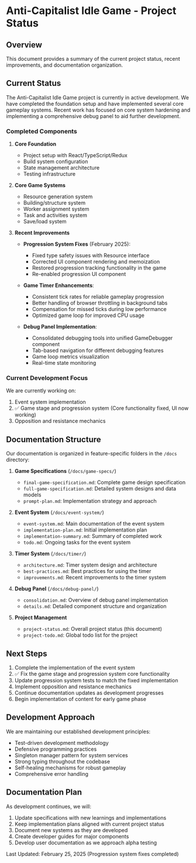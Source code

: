 # Anti-Capitalist Idle Game - Project Status

## Overview
This document provides a summary of the current project status, recent improvements, and documentation organization.

## Current Status
The Anti-Capitalist Idle Game project is currently in active development. We have completed the foundation setup and have implemented several core gameplay systems. Recent work has focused on core system hardening and implementing a comprehensive debug panel to aid further development.

### Completed Components
1. **Core Foundation**
   - Project setup with React/TypeScript/Redux
   - Build system configuration
   - State management architecture
   - Testing infrastructure

2. **Core Game Systems**
   - Resource generation system
   - Building/structure system
   - Worker assignment system
   - Task and activities system
   - Save/load system

3. **Recent Improvements**
   - **Progression System Fixes** (February 2025):
     - Fixed type safety issues with Resource interface
     - Corrected UI component rendering and memoization
     - Restored progression tracking functionality in the game
     - Re-enabled progression UI component
   
   - **Game Timer Enhancements**:
     - Consistent tick rates for reliable gameplay progression
     - Better handling of browser throttling in background tabs
     - Compensation for missed ticks during low performance
     - Optimized game loop for improved CPU usage
   
   - **Debug Panel Implementation**:
     - Consolidated debugging tools into unified GameDebugger component
     - Tab-based navigation for different debugging features
     - Game loop metrics visualization
     - Real-time state monitoring

### Current Development Focus
We are currently working on:
1. Event system implementation
2. ✅ Game stage and progression system (Core functionality fixed, UI now working)
3. Opposition and resistance mechanics

## Documentation Structure
Our documentation is organized in feature-specific folders in the `/docs` directory:

1. **Game Specifications** (`/docs/game-specs/`)
   - `final-game-specification.md`: Complete game design specification
   - `full-game-specification.md`: Detailed system designs and data models
   - `prompt-plan.md`: Implementation strategy and approach

2. **Event System** (`/docs/event-system/`)
   - `event-system.md`: Main documentation of the event system
   - `implementation-plan.md`: Initial implementation plan
   - `implementation-summary.md`: Summary of completed work
   - `todo.md`: Ongoing tasks for the event system

3. **Timer System** (`/docs/timer/`)
   - `architecture.md`: Timer system design and architecture
   - `best-practices.md`: Best practices for using the timer
   - `improvements.md`: Recent improvements to the timer system

4. **Debug Panel** (`/docs/debug-panel/`)
   - `consolidation.md`: Overview of debug panel implementation
   - `details.md`: Detailed component structure and organization

5. **Project Management**
   - `project-status.md`: Overall project status (this document)
   - `project-todo.md`: Global todo list for the project

## Next Steps
1. Complete the implementation of the event system
2. ✅ Fix the game stage and progression system core functionality
3. Update progression system tests to match the fixed implementation
4. Implement opposition and resistance mechanics
5. Continue documentation updates as development progresses
6. Begin implementation of content for early game phase

## Development Approach
We are maintaining our established development principles:
- Test-driven development methodology
- Defensive programming practices
- Singleton manager pattern for system services
- Strong typing throughout the codebase
- Self-healing mechanisms for robust gameplay
- Comprehensive error handling

## Documentation Plan
As development continues, we will:
1. Update specifications with new learnings and implementations
2. Keep implementation plans aligned with current project status
3. Document new systems as they are developed
4. Create developer guides for major components
5. Develop user documentation as we approach alpha testing

Last Updated: February 25, 2025 (Progression system fixes completed)